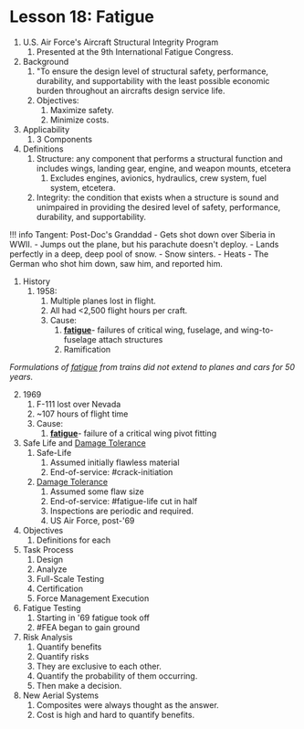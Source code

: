 # Lesson 18: Fatigue

1. U.S. Air Force's Aircraft Structural Integrity Program
   1. Presented at the 9th International Fatigue Congress.
2. Background
   1. "To ensure the design level of structural safety, performance, durability, and supportability with the least possible economic burden throughout an aircrafts design service life.
   2. Objectives:
      1. Maximize safety.
      2. Minimize costs.
3. Applicability
   1. 3 Components
4. Definitions
   1. Structure: any component that performs a structural function and includes wings, landing gear, engine, and weapon mounts, etcetera
      1. Excludes engines, avionics, hydraulics, crew system, fuel system, etcetera.
   2. Integrity: the condition that exists when a structure is sound and unimpaired in providing the desired level of safety, performance, durability, and supportability.

!!! info Tangent: Post-Doc's Granddad
    - Gets shot down over Siberia in WWII.
    - Jumps out the plane, but his parachute doesn't deploy.
    - Lands perfectly in a deep, deep pool of snow.
      - Snow sinters.
      - Heats
    - The German who shot him down, saw him, and reported him.

1. History
   1. 1958:
      1. Multiple planes lost in flight.
      2. All had <2,500 flight hours per craft.
      3. Cause:
         1. **[fatigue](fatigue.md)**- failures of critical wing, fuselage, and wing-to-fuselage attach structures
         2. Ramification

_Formulations of [fatigue](fatigue.md) from trains did not extend to planes and cars for 50 years._

   2. 1969
       1. F-111 lost over Nevada
       2. ~107 hours of flight time
       3. Cause:
          1. **[fatigue](fatigue.md)**- failure of a critical wing pivot fitting
6. Safe Life and [Damage Tolerance](damage-tolerance.md)
   1. Safe-Life
      1. Assumed initially flawless material
      2. End-of-service: #crack-initiation
   2. [Damage Tolerance](damage-tolerance.md)
      1. Assumed some flaw size
      2. End-of-service: #fatigue-life cut in half
      3. Inspections are periodic and required.
      4. US Air Force, post-'69
7. Objectives
   1. Definitions for each 
8. Task Process
   1. Design
   2. Analyze
   3. Full-Scale Testing
   4. Certification
   5. Force Management Execution
9. Fatigue Testing
   1. Starting in '69 fatigue took off
   2. #FEA began to gain ground
10. Risk Analysis
    1. Quantify benefits
    2. Quantify risks
    3. They are exclusive to each other.
    4. Quantify the probability of them occurring.
    5. Then make a decision.
11. New Aerial Systems
    1. Composites were always thought as the answer.
    2. Cost is high and hard to quantify benefits.